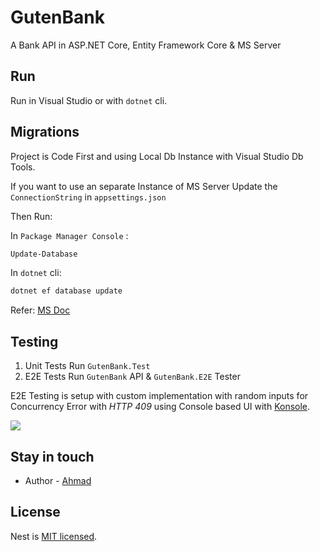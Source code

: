 # GutenBank

A Bank API in ASP.NET Core, Entity Framework Core & MS Server

## Run

Run in Visual Studio or with `dotnet` cli.

## Migrations

Project is Code First and using Local Db Instance with Visual Studio Db Tools.

If you want to use an separate Instance of MS Server Update the `ConnectionString` in `appsettings.json`

Then Run:

In `Package Manager Console` :

```bash
Update-Database
```

In `dotnet` cli:

```bash
dotnet ef database update
```

Refer: [MS Doc](https://docs.microsoft.com/en-us/ef/core/managing-schemas/migrations/?tabs=dotnet-core-cli)

## Testing

1. Unit Tests Run `GutenBank.Test`
2. E2E Tests Run `GutenBank` API & `GutenBank.E2E` Tester

E2E Testing is setup with custom implementation with random inputs for Concurrency Error with *HTTP 409* using Console based UI with [Konsole](https://github.com/goblinfactory/konsole).

<img src="https://user-images.githubusercontent.com/6108922/72387516-8745ef80-3745-11ea-8dc0-39365b508fed.png" />

## Stay in touch

-   Author - [Ahmad](http://shafiqahmad.com)

## License

Nest is [MIT licensed](LICENSE).

